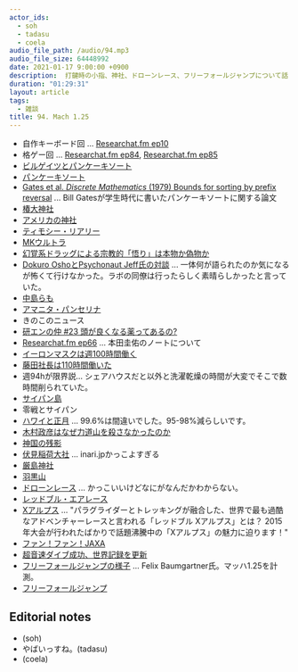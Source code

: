 ```yaml
---
actor_ids:
  - soh
  - tadasu
  - coela
audio_file_path: /audio/94.mp3
audio_file_size: 64448992
date: 2021-01-17 9:00:00 +0900
description:  打鍵時の小指、神社、ドローンレース、フリーフォールジャンプについて話しました。
duration: "01:29:31"
layout: article
tags:
  - 雑談
title: 94. Mach 1.25
---
```


- 自作キーボード回 ... [Researchat.fm ep10](https://researchat.fm/episode/10)
- 格ゲー回 ... [Researchat.fm ep84](https://researchat.fm/episode/84), [Researchat.fm ep85](https://researchat.fm/episode/85)
- [ビルゲイツとパンケーキソート](https://jp.quora.com/%E3%83%8F%E3%83%BC%E3%83%90%E3%83%BC%E3%83%89%E5%9C%A8%E5%AD%A6%E6%99%82%E4%BB%A3%E3%81%AE%E3%83%93%E3%83%AB-%E3%82%B2%E3%82%A4%E3%83%84%E3%81%AF%E3%81%A9%E3%82%8C%E3%81%8F%E3%82%89%E3%81%84%E9%A0%AD%E3%81%8C)
- [パンケーキソート](https://en.wikipedia.org/wiki/Pancake_sorting)
- [Gates et al. _Discrete Mathematics_ (1979) Bounds for sorting by prefix reversal](https://www.sciencedirect.com/science/article/pii/0012365X79900682) ... Bill Gatesが学生時代に書いたパンケーキソートに関する論文
- [椿大神社](http://tsubakishrine.org/jp/history/index.html)
- [アメリカの神社](http://tsubakishrine.org/jp/history/index.html)
- [ティモシー・リアリー](https://ja.wikipedia.org/wiki/%E3%83%86%E3%82%A3%E3%83%A2%E3%82%B7%E3%83%BC%E3%83%BB%E3%83%AA%E3%82%A2%E3%83%AA%E3%83%BC)
- [MKウルトラ](https://ja.wikipedia.org/wiki/MK%E3%82%A6%E3%83%AB%E3%83%88%E3%83%A9%E8%A8%88%E7%94%BB)
- [幻覚系ドラッグによる宗教的「悟り」は本物か偽物か](https://www.newsweekjapan.jp/watanabe/2018/06/post-47.php)
- [Dokuro OshoとPsychonaut Jeff氏の対談](https://www.facebook.com/events/1000204773515856/) ... 一体何が語られたのか気になるが怖くて行けなかった。ラボの同僚は行ったらしく素晴らしかったと言っていた。
- [中島らも](https://ja.wikipedia.org/wiki/%E4%B8%AD%E5%B3%B6%E3%82%89%E3%82%82)
- [アマニタ・パンセリナ](https://www.amazon.co.jp/dp/B01DIKN6X6/?tag=researchatf04-22)
- きのこのニュース
- [研エンの仲 #23 頭が良くなる薬ってあるの?](https://anchor.fm/ken-en-no-naka/episodes/23-eoccfl)
- [Researchat.fm ep66](https://researchat.fm/episode/66) ... 本田圭佑のノートについて
- [イーロンマスクは週100時間働く](https://www.businessinsider.jp/post-34319)
- [藤田社長は110時間働いた](https://www.cyberagent.co.jp/corporate/message/list/detail/id=20231)
- 週94hが限界説… シェアハウスだと以外と洗濯乾燥の時間が大変でそこで数時間削られていた。
- [サイパン島](https://ja.wikipedia.org/wiki/%E3%82%B5%E3%82%A4%E3%83%91%E3%83%B3%E5%B3%B6)
- 零戦とサイパン
- [ハワイと正月](https://wedge.ismedia.jp/articles/-/21884) … 99.6%は間違いでした。95-98%減らしいです。
- [木村政彦はなぜ力道山を殺さなかったのか](https://www.amazon.co.jp/dp/B0096PE4DE/?tag=researchatf04-22)
- [神国の残影](https://www.amazon.co.jp/dp/4336063427/?tag=researchatf04-22)
- [伏見稲荷大社](http://inari.jp/) ... inari.jpかっこよすぎる
- [厳島神社](http://www.itsukushimajinja.jp/index.html)
- [羽黒山](https://hagurokanko.jp/facilityc1/facilityhagurosan/)
- [ドローンレース](https://www.youtube.com/watch?v=8C2C1E7vpMM) ... かっこいいけどなにがなんだかわからない。
- [レッドブル・エアレース](https://ja.wikipedia.org/wiki/%E3%83%AC%E3%83%83%E3%83%89%E3%83%96%E3%83%AB%E3%83%BB%E3%82%A8%E3%82%A2%E3%83%AC%E3%83%BC%E3%82%B9%E3%83%BB%E3%83%AF%E3%83%BC%E3%83%AB%E3%83%89%E3%82%B7%E3%83%AA%E3%83%BC%E3%82%BA)
- [Xアルプス](https://sotoasobi.net/activity/paraglider/blog/paraglider-xalps) ... "パラグライダーとトレッキングが融合した、世界で最も過酷なアドベンチャーレースと言われる「レッドブル Xアルプス」とは？ 2015年大会が行われたばかりで話題沸騰中の「Xアルプス」の魅力に迫ります！"
- [ファン！ファン！JAXA](https://fanfun.jaxa.jp/)
- [超音速ダイブ成功、世界記録を更新](https://natgeo.nikkeibp.co.jp/nng/article/news/14/6908/)
- [フリーフォールジャンプの様子](https://www.youtube.com/watch?v=raiFrxbHxV0) ... Felix Baumgartner氏。マッハ1.25を計測。
- [フリーフォールジャンプ](https://www.youtube.com/watch?v=vvbN-cWe0A0)

## Editorial notes
- (soh)
- やばいっすね。(tadasu)
- (coela)
